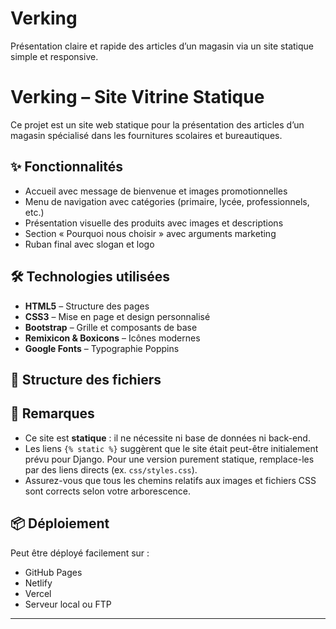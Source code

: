 # Verking
Présentation claire et rapide des articles d’un magasin via un site statique simple et responsive.
# Verking – Site Vitrine Statique

Ce projet est un site web statique pour la présentation des articles d’un magasin spécialisé dans les fournitures scolaires et bureautiques.

## ✨ Fonctionnalités

- Accueil avec message de bienvenue et images promotionnelles
- Menu de navigation avec catégories (primaire, lycée, professionnels, etc.)
- Présentation visuelle des produits avec images et descriptions
- Section « Pourquoi nous choisir » avec arguments marketing
- Ruban final avec slogan et logo

## 🛠️ Technologies utilisées

- **HTML5** – Structure des pages
- **CSS3** – Mise en page et design personnalisé
- **Bootstrap** – Grille et composants de base
- **Remixicon & Boxicons** – Icônes modernes
- **Google Fonts** – Typographie Poppins

## 📁 Structure des fichiers


## 📝 Remarques

- Ce site est **statique** : il ne nécessite ni base de données ni back-end.
- Les liens `{% static %}` suggèrent que le site était peut-être initialement prévu pour Django. Pour une version purement statique, remplace-les par des liens directs (ex. `css/styles.css`).
- Assurez-vous que tous les chemins relatifs aux images et fichiers CSS sont corrects selon votre arborescence.

## 📦 Déploiement

Peut être déployé facilement sur :
- GitHub Pages
- Netlify
- Vercel
- Serveur local ou FTP

---



